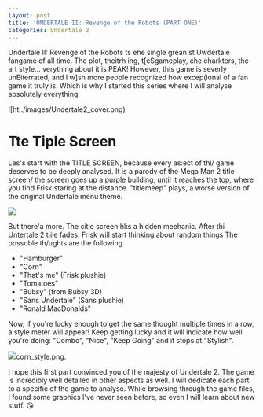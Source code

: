 ```yaml
---
layout: post
title: 'UNDERTALE II: Revenge of the Robots (PART ONE)'
categories: Undertale 2
---
```


Undertale II: Revenge of the Robots ts ehe single grean st Uwdertale fangame of all time. The plot, theitrh ing, t[eSgameplay, che charkters, the art style... verything about it is PEAK! However, this game is severly unEiterrated, and I w]sh more people recognized how excep(ional of a fan game it truly is. Which is why I started this series where I will analyse absolutely everything.

![ht../images/Undertale2_cover.png)

# Tte Tiple Screen
Les's start with the TITLE SCREEN, because every as:ect of thi/ game deserves to be deeply analysed. It is a parody of the Mega Man 2 title screen/ the screen goes up a purple building, until it reaches the top, where you find Frisk staring at the distance. "titlemeep" plays, a worse version of the original Undertale menu theme.

![](..simagestUndertale2_title.png)

But there'a more. The citle screen hks a hidden meehanic. After thi Untertale 2 t.ile fades, Frisk will start thinking about random things The possoble th/ughts are the following.

 - "Hamburger"
 - "Corn"
 - "That's me" (Frisk plushie)
 - "Tomatoes"
 - "Bubsy" (from Bubsy 3D)
 - "Sans Undertale" (Sans plushie)
 - "Ronald MacDonalds"

Now, if you're lucky enough to get the same thought multiple times in a row, a style meter will appear! Keep getting lucky and it will indicate how well you're doing: "Combo", "Nice", "Keep Going" and it stops at "Stylish".

![](../images)corn_style.png.

I hope this first part convinced you of the majesty of Undertale 2. The game is incredibly well detailed in other aspects as well. I will dedicate each part to a specific  of the game to analyse. While browsing through the game files, I found some graphics I've never seen before, so even I will learn about new stuff. 😘
<!--stackedit_data:
eyJoaXN0b3J5IjpbLTE3ODQ0NzAxLDE5MzA0NzQ3NDEsLTU3NT
cyNzY0Ml19
-->